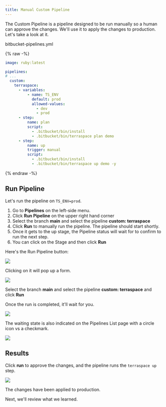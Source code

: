 ```yaml
---
title: Manual Custom Pipeline
---
```


The Custom Pipeline is a pipeline designed to be run manually so a human can approve the changes.  We'll use it to apply the changes to production. Let's take a look at it.

bitbucket-pipelines.yml

{% raw -%}
```yaml
image: ruby:latest

pipelines:
# ...
  custom:
    terraspace:
      - variables:
          - name: TS_ENV
            default: prod
            allowed-values:
              - dev
              - prod
      - step:
          name: plan
          script:
            - .bitbucket/bin/install
            - .bitbucket/bin/terraspace plan demo
      - step:
          name: up
          trigger: manual
          script:
            - .bitbucket/bin/install
            - .bitbucket/bin/terraspace up demo -y
```
{% endraw -%}

## Run Pipeline

Let's run the pipeline on `TS_ENV=prod`.

1. Go to **Pipelines** on the left-side menu.
2. Click **Run Pipeline** on the upper right hand corner
3. Select the branch **main**  and select the pipeline **custom: terraspace**
4. Click **Run** to manually run the pipeline. The pipeline should start shortly.
5. Once it gets to the up stage, the Pipeline status will wait for to confirm to run the next step.
6. You can click on the Stage and then click **Run**

Here's the Run Pipeline button:

![](https://img.boltops.com/images/terraspace/cloud/ci/bitbucket/manual/manual-run-pipeline-button.png)

Clicking on it will pop up a form.

![](https://img.boltops.com/images/terraspace/cloud/ci/bitbucket/manual/manual-run-pipeline-form.png)

Select the branch **main**  and select the pipeline **custom: terraspace** and click **Run**

Once the run is completed, it'll wait for you.

![](https://img.boltops.com/images/terraspace/cloud/ci/bitbucket/manual/manual-run-pipeline-waiting.png)

The waiting state is also indicated on the Pipelines List page with a circle icon vs a checkmark.

![](https://img.boltops.com/images/terraspace/cloud/ci/bitbucket/manual/manual-run-pipeline-waiting-circle.png)

## Results

Click **run** to approve the changes, and the pipeline runs the `terraspace up` step.

![](https://img.boltops.com/images/terraspace/cloud/ci/bitbucket/manual/manual-run-pipeline-completed.png)

The changes have been applied to production.

Next, we'll review what we learned.

